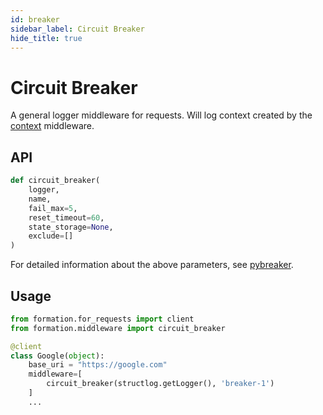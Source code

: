 ```yaml
---
id: breaker
sidebar_label: Circuit Breaker
hide_title: true
---
```

# Circuit Breaker

A general logger middleware for requests. Will log context created by the [context](context.md) middleware.

## API

```py
def circuit_breaker(
    logger, 
    name, 
    fail_max=5, 
    reset_timeout=60, 
    state_storage=None, 
    exclude=[]
)
```

For detailed information about the above parameters, see [pybreaker](https://github.com/danielfm/pybreaker).


## Usage

```py
from formation.for_requests import client
from formation.middleware import circuit_breaker

@client
class Google(object):
    base_uri = "https://google.com"
    middleware=[
        circuit_breaker(structlog.getLogger(), 'breaker-1')
    ]
    ...
```
